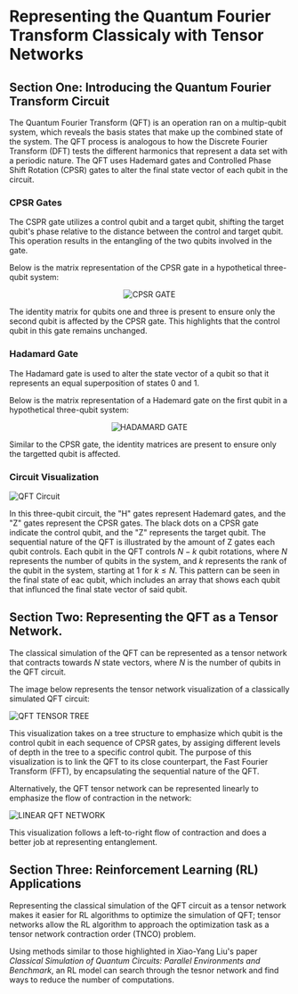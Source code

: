 # Representing the Quantum Fourier Transform Classicaly with Tensor Networks

## Section One: Introducing the Quantum Fourier Transform Circuit

The Quantum Fourier Transform (QFT) is an operation ran on a multip-qubit system, which reveals the basis states that make up the combined state of the system. The QFT process is analogous to how the Discrete Fourier Transform (DFT) tests the different harmonics that represent a data set with a periodic nature. The QFT uses Hademard gates and Controlled Phase Shift Rotation (CPSR) gates to alter the final state vector of each qubit in the circuit. 

### CPSR Gates
The CSPR gate utilizes a control qubit and a target qubit, shifting the target qubit's phase relative to the distance between the control and target qubit. This operation results in the entangling of the two qubits involved in the gate.

Below is the matrix representation of the CPSR gate in a hypothetical three-qubit system: <br>
<div align="center">

![CPSR GATE](https://github.com/RPIQuantumComputing/RLForQuantumCircuits/blob/QFT_Intro_branch/QFT_Intro_Folder/Screenshot%202024-03-01%20145625.png?raw=true)
<br>

</div>
The identity matrix for qubits one and three is present to ensure only the second qubit is affected by the CPSR gate. This highlights that the control qubit in this gate remains unchanged. 

### Hadamard Gate
The Hadamard gate is used to alter the state vector of a qubit so that it represents an equal superposition of states 0 and 1. 

Below is the matrix representation of a Hademard gate on the first qubit in a hypothetical three-qubit system:<br>
<div align="center">

![HADAMARD GATE](https://github.com/RPIQuantumComputing/RLForQuantumCircuits/blob/QFT_Intro_branch/QFT_Intro_Folder/Screenshot%202024-03-01%20145744.png?raw=true)

</div>
Similar to the CPSR gate, the identity matrices are present to ensure only the targetted qubit is affected.

### Circuit Visualization
![QFT Circuit](https://github.com/RPIQuantumComputing/RLForQuantumCircuits/blob/QFT_Intro_branch/QFT_Intro_Folder/QFT%20CIcuit.jpg?raw=true)

In this three-qubit circuit, the "H" gates represent Hademard gates, and the "Z" gates represent the CPSR gates. The black dots on a CPSR gate indicate the control qubit, and the "Z" represents the target qubit. The sequential nature of the QFT is illustrated by the amount of Z gates each qubit controls. Each qubit in the QFT controls $N-k$ qubit rotations, where $N$ represents the number of qubits in the system, and $k$ represents the rank of the qubit in the system, starting at 1 for $k \leq N$. This pattern can be seen in the final state of eac qubit, which includes an array that shows each qubit that influnced the final state vector of said qubit. 

## Section Two: Representing the QFT as a Tensor Network. 

The classical simulation of the QFT can be represented as a tensor network that contracts towards $N$ state vectors, where $N$ is the number of qubits in the QFT circuit. 

The image below represents the tensor network visualization of a classically simulated QFT circuit:

![QFT TENSOR TREE](https://github.com/RPIQuantumComputing/RLForQuantumCircuits/blob/QFT_Intro_branch/QFT_Intro_Folder/QFT%20TENSOR%20TREE.jpg?raw=true)

This visualization takes on a tree structure to emphasize which qubit is the control qubit in each sequence of CPSR gates, by assiging different levels of depth in the tree to a specific control qubit. The purpose of this visualization is to link the QFT to its close counterpart, the Fast Fourier Transform (FFT), by encapsulating the sequential nature of the QFT. 

Alternatively, the QFT tensor network can be represented linearly to emphasize the flow of contraction in the network:

![LINEAR QFT NETWORK](https://github.com/RPIQuantumComputing/RLForQuantumCircuits/blob/QFT_Intro_branch/QFT_Intro_Folder/QFT%20TENSOR%20NETWORK%20TWO.jpg?raw=true)

This visualization follows a left-to-right flow of contraction and does a better job at representing entanglement. 

## Section Three: Reinforcement Learning (RL) Applications
Representing the classical simulation of the QFT circuit as a tensor network makes it easier for RL algorithms to optimize the simulation of QFT; tensor networks allow the RL algorithm to approach the optimization task as a tensor network contraction order (TNCO) problem. 

Using methods similar to those highlighted in Xiao-Yang Liu's paper *Classical Simulation of Quantum Circuits: Parallel Environments and Benchmark*, an RL model can search through the tesnor network and find ways to reduce the number of computations. 
